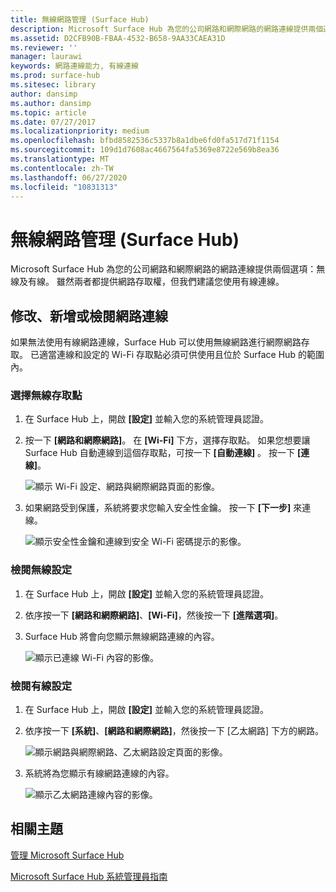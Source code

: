 ```yaml
---
title: 無線網路管理 (Surface Hub)
description: Microsoft Surface Hub 為您的公司網路和網際網路的網路連線提供兩個選項：無線及有線。 雖然兩者都提供網路存取權，但我們建議您使用有線連線。
ms.assetid: D2CFB90B-FBAA-4532-B658-9AA33CAEA31D
ms.reviewer: ''
manager: laurawi
keywords: 網路連線能力, 有線連線
ms.prod: surface-hub
ms.sitesec: library
author: dansimp
ms.author: dansimp
ms.topic: article
ms.date: 07/27/2017
ms.localizationpriority: medium
ms.openlocfilehash: bfbd8582536c5337b8a1dbe6fd0fa517d71f1154
ms.sourcegitcommit: 109d1d7608ac4667564fa5369e8722e569b8ea36
ms.translationtype: MT
ms.contentlocale: zh-TW
ms.lasthandoff: 06/27/2020
ms.locfileid: "10831313"
---
```

# 無線網路管理 (Surface Hub)


Microsoft Surface Hub 為您的公司網路和網際網路的網路連線提供兩個選項：無線及有線。 雖然兩者都提供網路存取權，但我們建議您使用有線連線。

## 修改、新增或檢閱網路連線


如果無法使用有線網路連線，Surface Hub 可以使用無線網路進行網際網路存取。 已適當連線和設定的 Wi-Fi 存取點必須可供使用且位於 Surface Hub 的範圍內。

### 選擇無線存取點

1.  在 Surface Hub 上，開啟 **[設定]** 並輸入您的系統管理員認證。
2.  按一下 **[網路和網際網路]**。 在 **[Wi-Fi]** 下方，選擇存取點。 如果您想要讓 Surface Hub 自動連線到這個存取點，可按一下 **[自動連線]** 。 按一下 **[連線]**。

    ![顯示 Wi-Fi 設定、網路與網際網路頁面的影像。](images/networkmgtwireless-01.png)

3.  如果網路受到保護，系統將要求您輸入安全性金鑰。 按一下 **[下一步]** 來連線。

    ![顯示安全性金鑰和連線到安全 Wi-Fi 密碼提示的影像。](images/networkmgtwireless-02.png)

### 檢閱無線設定

1.  在 Surface Hub 上，開啟 **[設定]** 並輸入您的系統管理員認證。
2.  依序按一下 **[網路和網際網路]**、**[Wi-Fi]**，然後按一下 **[進階選項]**。
3.  Surface Hub 將會向您顯示無線網路連線的內容。

    ![顯示已連線 Wi-Fi 內容的影像。](images/networkmgtwireless-04.png)

### 檢閱有線設定

1.  在 Surface Hub 上，開啟 **[設定]** 並輸入您的系統管理員認證。
2.  依序按一下 **[系統]**、**[網路和網際網路]**，然後按一下 [乙太網路] 下方的網路。

    ![顯示網路與網際網路、乙太網路設定頁面的影像。](images/networkmgtwired-01.png)

3.  系統將為您顯示有線網路連線的內容。

    ![顯示乙太網路連線內容的影像。](images/networkmgtwired-02.png)

## 相關主題


[管理 Microsoft Surface Hub](manage-surface-hub.md)

[Microsoft Surface Hub 系統管理員指南](surface-hub-administrators-guide.md)

 

 





